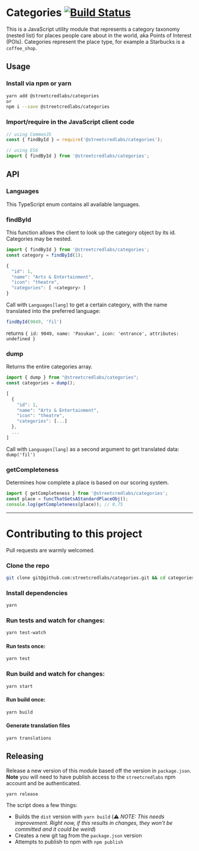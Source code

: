 # Categories [![Build Status](https://travis-ci.com/streetcredlabs/categories.svg?token=kd4tyu6APW8yEuYYcqLi&branch=master)](https://travis-ci.com/streetcredlabs/categories)

This is a JavaScript utility module that represents a category taxonomy (nested list)
for places people care about in the world, aka Points of Interest (POIs).
Categories represent the place type, for example a Starbucks is a `coffee_shop`.

## Usage

### Install via npm or yarn

```bash
yarn add @streetcredlabs/categories
or
npm i --save @streetcredlabs/categories
```

### Import/require in the JavaScript client code

```JavaScript
// using CommonJS
const { findById } = require('@streetcredlabs/categories');

// using ES6
import { findById } from '@streetcredlabs/categories';
```

## API

### Languages

This TypeScript enum contains all available languages.

### findById

This function allows the client to look up the category object by its id. Categories may be nested.

```JavaScript
import { findById } from '@streetcredlabs/categories';
const category = findById(1);
```

```JavaScript
{
  "id": 1,
  "name": "Arts & Entertainment",
  "icon": "theatre",
  "categories": [ <category> ]
}
```

Call with `Languages[lang]` to get a certain category, with the name translated into the preferred language:

```JavaScript
findById(9049, 'fil')
```

returns `{ id: 9049, name: 'Pasukan', icon: 'entrance', attributes: undefined }`

### dump

Returns the entire categories array.

```JavaScript
import { dump } from "@streetcredlabs/categories";
const categories = dump();
```

```javascript
[
  {
    "id": 1,
    "name": "Arts & Entertainment",
    "icon": "theatre",
    "categories": [...]
  },
  ...
]
```

Call with `Languages[lang]` as a second argument to get translated data: `dump('fil')`

### getCompleteness

Determines how complete a place is based on our scoring system.

```javascript
import { getCompleteness } from '@streetcredlabs/categories';
const place = funcThatGetsAStandardPlaceObj();
console.log(getCompleteness(place)); // 0.75
```

---

# Contributing to this project

Pull requests are warmly welcomed.

### Clone the repo

```bash
git clone git@github.com:streetcredlabs/categories.git && cd categories
```

### Install dependencies

```bash
yarn
```

### Run tests and watch for changes:

```bash
yarn test-watch
```

#### Run tests once:

```bash
yarn test
```

### Run build and watch for changes:

```bash
yarn start
```

#### Run build once:

```bash
yarn build
```

#### Generate translation files

`yarn translations`

## Releasing

Release a new version of this module based off the version in `package.json`. **Note** you will need to have publish access to the `streetcredlabs` npm account and be authenticated.

```bash
yarn release
```

The script does a few things:

- Builds the `dist` version with `yarn build` (⚠️ _NOTE: This needs improvement. Right now, if this results in changes, they won't be committed and it could be weird_)
- Creates a new git tag from the `package.json` version
- Attempts to publish to npm with `npm publish`
